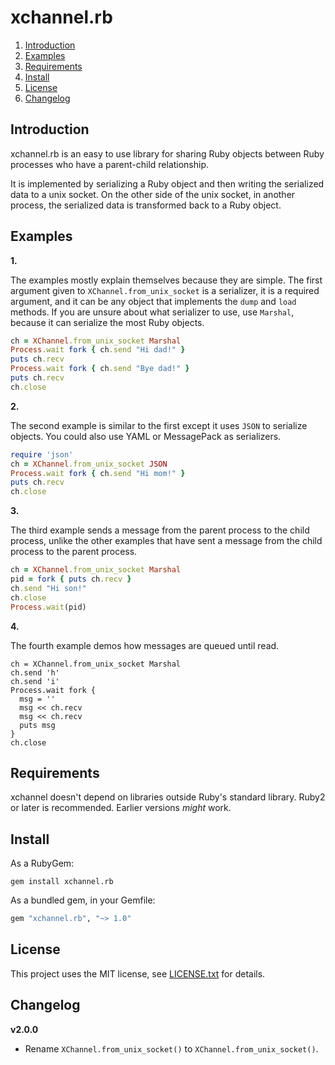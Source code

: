 # xchannel.rb

1. <a href="#introduction">Introduction</a>
2. <a href="#examples">Examples</a>
3. <a href="#requirements">Requirements</a>
4. <a href="#install">Install</a>
5. <a href="#license">License</a>
6. <a href="#changelog">Changelog</a>

## <a id="introduction">Introduction</a>

xchannel.rb is an easy to use library for sharing Ruby objects between Ruby
processes who have a parent-child relationship.

It is implemented by serializing a Ruby object and then writing the serialized
data to a unix socket. On the other side of the unix socket, in another process,
the serialized data is transformed back to a Ruby object.

## <a id="examples">Examples</a>

__1.__

The examples mostly explain themselves because they are simple. The first argument given
to `XChannel.from_unix_socket` is a serializer, it is a required argument, and it can be any
object that implements the `dump` and `load` methods. If you are unsure about what
serializer to use, use `Marshal`, because it can serialize the most Ruby objects.

```ruby
ch = XChannel.from_unix_socket Marshal
Process.wait fork { ch.send "Hi dad!" }
puts ch.recv
Process.wait fork { ch.send "Bye dad!" }
puts ch.recv
ch.close
```

__2.__

The second example is similar to the first except it uses `JSON` to serialize objects.
You could also use YAML or MessagePack as serializers.

```ruby
require 'json'
ch = XChannel.from_unix_socket JSON
Process.wait fork { ch.send "Hi mom!" }
puts ch.recv
ch.close
```

__3.__

The third example sends a message from the parent process to the child process,
unlike the other examples that have sent a message from the child process to the
parent process.

```ruby
ch = XChannel.from_unix_socket Marshal
pid = fork { puts ch.recv }
ch.send "Hi son!"
ch.close
Process.wait(pid)
```

__4.__

The fourth example demos how messages are queued until read.

```ru
ch = XChannel.from_unix_socket Marshal
ch.send 'h'
ch.send 'i'
Process.wait fork {
  msg = ''
  msg << ch.recv
  msg << ch.recv
  puts msg
}
ch.close
```

## <a id="requirements"> Requirements </a>

xchannel doesn't depend on libraries outside Ruby's standard library.
Ruby2 or later is recommended. Earlier versions _might_ work.

## <a id="install">Install</a>

As a RubyGem:

    gem install xchannel.rb

As a bundled gem, in your Gemfile:

```ruby
gem "xchannel.rb", "~> 1.0"
```

## <a id="license"> License </a>

This project uses the MIT license, see [LICENSE.txt](./LICENSE.txt) for details.


## <a id="changelog">Changelog</a>

__v2.0.0__

* Rename `XChannel.from_unix_socket()` to `XChannel.from_unix_socket()`.
